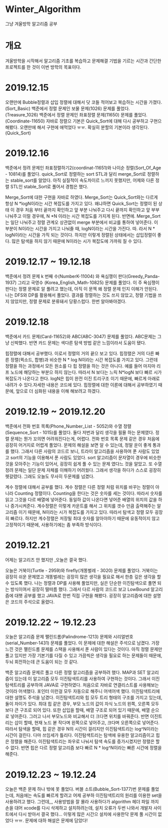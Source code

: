 # Winter_Algorithm
 그냥 겨울방학 알고리즘 공부

# 개요
 겨울방학을 시작해서 알고리즘 기초를 복습하고 문제해결 기법을 기르는 시간과 간단한 프로젝트를 한 것이 이번 방학의 목표이다.

# 2019.12.15
 오랜만에 Bubble정렬과 삽입 정렬에 대해서 닷 코들 적어보고 복습하는 시간을 가졌다. (Sort_Basic)
 백준에서 정렬 문제인 보물 문제(1026) 문제를 풀었다. (Treasure_1026)
 백준에서 정렬 문제인 좌표정렬 문제(11650) 문제를 풀었다. (Coordinate-11650)
 자바로 정렬으 기본은 Quick_Sort에 대해 다시 공부하고 구현으 해봤다. 오랜만에 해서 구현에 애먹었다 ㅠㅠ. 확실히 분할의 기본이라 생각된다. (Quick_Sort) 
 
 # 2019.12.16
 
 백준에서 정려 문제인 좌표정렬하기2(coordinat-11651)와 나이순 정렬(Sort_Of_Age - 10814)를 풀었다. quick_Sort로 정렬하는 sort STL과 달리 
 merge_Sort로 정렬하는 stable_sort를 알았다. 아직 실질적이 속도차이르 느끼지 못했지만, 어제와 다른 정렬 STL인 stable_Sort로 풀어서 경험은 했다.

 Merge_Sort에 대한 구현을 자바로 하였다. Merge_Sort는 Quick_Sort와는 다르게 항상 N *logN이라는 시간 복잡도를 가지고 있다. 왜냐하면 Quick_Sort는 정렬이          된 상태 이 경우 처음 부터 끝까지 확인하고 앞 부분 나눠주고 다시 끝까지 확인하고 앞 부부 나눠주고 이럴 경우에, N *N 이라는 시간 복잡도를 가지게 된다. 반면에.  Merge_Sort는 일단 나눠주고 정렬 관계오 상관없이 merge 부분에서 비교를 통하여 넣어준다. 이 부분이 N이라는 시간을 가지고 나눠줄 때, logN이라는 시간을 가진다. 따. 라서 N * logN이라는 시간을 가직 되는 것이다. 하지만 이렇게 정렬된 상태에서는 삽입정렬이 좋다. 많은 탐색을 하지 않기 때문에 N이라는 시가 복잡도에 가까워 질 수 있다. 

# 2019.12.17 ~ 19.12.18

백준에서 정려 문제 k 번째 수(NumberK-11004) 와 욕심쟁이 판다(Greedy_Panda-1937) 그리고 국영수 (Korea_English_Math-10825) 문제를 풀었다. 이 주 욕심쟁이 판다는 정렬 문제로 알 풀려고 했는데, 아직 이 문젝 왜 정렬 문제 인지 이해가 안된다. 나는 DFS와 DP를 활용해서 풀었다. 결과를 정렬하는 것도 쓰지 않았고, 정렬 기법을 쓰지 않았지만, 정렬 문제로 분류돼서 당황스럽다. 한번 알아봐야겠다.

# 2019.12.18

백준에서 카드 문제(Card-11652)와 ABC(ABC-3047) 문제를 풀었다. ABC문제는 그냥 신박했다. 반면 카드 문제는 색다른 탐색 방법 같은 느낌이라서 도움이 됐다.

힙정렬에 대해서 공부했다. 이로서 정렬의 거의 끝으 보고 있다. 힙정렬은 거의 다른 빠른 정렬(퀵소드, 합병)과 비슷한 N * log N이라는 시간 복잡도를 가지고 있다. 그런데 정렬을 하는 과정에서 모든 원소를 다 힙 정렬을 하는 것은 아니다. 예를 들어 마지마 리프 노드에 해당하는 부분으 하지 않는다. 따라서 N 보다는 느릭 N*logN 보다 빠르 시가 복잡도가 나온다고 한다. logN은 힙이 완전 이진 트리구조 이기 때문에, 빠르게 아래로 내려가 수 있다.자세한 내용은 코드에 있다. 힙정렬에 대한 이론에 대해서 공부하였기 때문에, 앞으로 더 심화된 내용을 이해 해보려고 하겠다.

# 2019.12.19 ~ 2019.12.20

백준에서 전화 번호 목록(Phone_Number_List - 5052)와 수열 정렬 (Sequence_Sort - 1015)를 풀었다. 둘다 저번과 달리 생각을 필욜 하는 문제였다. 정렬 문제는 뭔가 꼬의면 어려워진다는게, 어렵다. 전화 번호 목록 문제 같은 경우 처음에 굉장히 어거지로 어렵게 풀었다. 문제의 해설을 보면 알 수 있는데, 정말 운이 좋게 통과를 했다. 그래서 다른 사람의 코드르 보니, 트라이 알고리즘을 사용하여 푼 사람도 있었고 sort의 기능을 이용해서 푼 사람도 있었다. sort 알고리즘이 문자열이 경우에 비슷한 것을 모아주는 기능이 있어서, 굉장히 쉽게 풀 수 있는 문제 였다느 것을 알았고. 또 수열 정려 문제는 일단 문제 자체를 이해하기 어려웠다. 그래서 생각을 하다가 스스로 굉장히 헷갈렸다. 그래도 오늘도 무사히 두문제를 넘겼다.

계수 정렬에 대해서 공부를 했다. 계수 정렬은 다른 정렬 처럼 위치를 바꾸는 정렬이 아니라 Counting 정렬이다. Counting을 한다는 것은 숫자를 세는 것이다. 따라서 숫자를 읽고 그것을 다르 배열에 넣어준다. 동일하 값이 나온다면 넣어준 배열의 위치의 값을 하나 증가시켜준다. 계수정렬은 이렇게 카운트를 해서 그 위치를 갯수 만큼 출력해주는 알고리즘 이기 때문에, N이라는 시가 복잡도를 가지고 있다. 따라서 탐색고 정렬 모두 굉장히 빠르다. 하지만 계수정렬은 저장될 최대 숫자를 알아야하기 때문에 유동적이지 않고 고정적이기 때문에, 사용하기에는 좀 부족하 방식이다.

# 2019.12.21

어제는 알고리즈 안 했지만 ,오늘은 결국 했다.

오늘은 거북이(Turtle - 2959)와 firefly(개똥벌레 - 3020) 문제를 풀었다. 거북이는 굉장히 쉬운 문제였고 개똥벌레는 굉장히 많은 생각을 필요로 해서 한층 깊은 생각을 할 수 있도록 했다. 나는 정렬과 DP를 사용해 풀었지만, 실은 단순한 이진탐색으로 풀면 되는 방식이여서 굉장히 떨떠름 했다. 그래서 다르 사람의 코드르 보고 LowBound 알고리즘에 대햇 공부를 했고 JAVA로 한번 직접 구현을 해봤다. 굉장히 알고리즘에 대한 설명은 코드의 주석으로 올렸다.

# 2019.12.22 ~ 19.12.23

오늘은 알고리즘 문제 팰린드롬(Palindrome-1213) 문제와 시리얼번호(serial_Number-1431) 문제를 풀었다. 이 문제에 대한 해설은 주석으로 남겼다. 가장 느낀 것은 팰린드롬 문제를 스택을 사용해서 푼 사람이 있다는 것이다. 아직 정렬 문제만 풀고 있지만 가장 기본기를 다질 수 있고 가끔씩은 생각을 필요로 하는 문제들이 때문에, 두뇌 회전하는데 큰 도움이 되는 것 같다. 

백준 알고리즘 문제르 풀고 다른 정렬 알고리즘을 공부하려 했다. MAP과 SET 알고리즘이 있는데 이 알고리즘 모두 이진탐색트리를 사용하여 구현하는 것이다. 그래서 이진탐색트리를 공부하여 JAVA로 구현하였다. 처음으로 자바로 연결리스트를 사용해보는 것이라 어색했다. 포인터 이런걸 모두 자동으로 해주니 어색어색 했다. 이진탐색트리에 대한 설명도 주석을 남겼다. 이진탐색트리와 힙 모두 트리 형태의 구조를 가지고 있는데, 둘이 차이가 있다. 최대 힙 같은 경우, 부모 노드의 값이 자식 노드의 왼쪽, 오른쪽 모두 보다 큰 구조로 되어 있다. 또한 삽입을 할때, 배열 구조로 되어 있기 때문에, 배열 순으로 넣어준다. 그러고 나서 부모노드와 비교해서 더 크다면 위치를 바꿔준다. 반면 이진트리는 삽이 할때, 현재 노드 볻 작다며 왼쪽으로 넣어주고, 크다며 오른쪽으로 넣어준다. 따라서 탐색을 할때, 힙 같은 경우 N의 시간이 걸리지만 이진탐색트리는 log^N이라는 시간이 걸린다. 다마 쓰임세가 틀리다. 이진탐색트리는 탐색에 유용한 알고리즘이고 힙은 정렬을 해준다. 이진탐색트리는 좌우로 나눠서 탐색 속도를 증가시켰지만 정렬은 할 수 없다. 반면 힙은 다르 정렬 알고리즘 보다 빠르 N * log^N이라는 빠른 시간에 정렬을 해준다.

# 2019.12.23 ~ 19.12.24

 오늘은 백준 문제 하나 밖에 못 풀었다. 버블 소트(Bubble_Sort-1377)번 문제를 풀었는데, 처음에는 속도를 빠르게 할려고 어제 공부하 이진탐색트리의 원리를 이용한 set을 사용하려고 했다. 그런데,,, 사용방법을 잘 몰라 사용하다가 algorithm 헤더 파일 까지 손을 대어 xcode를 다시 삭제하고 설치하려는데, 설치 오류가 두번 나와서 개발자 사이트에서 다시 받아서 결국 했다... 이렇게 많은 시간으 설치에 사용한닥 문제 풀 시간이 없었다 ㅠㅠ. 문제에 대하 해설은 문제에 담았다!
 
 
 
 
 
 
 
 
 
 
 
 
 














